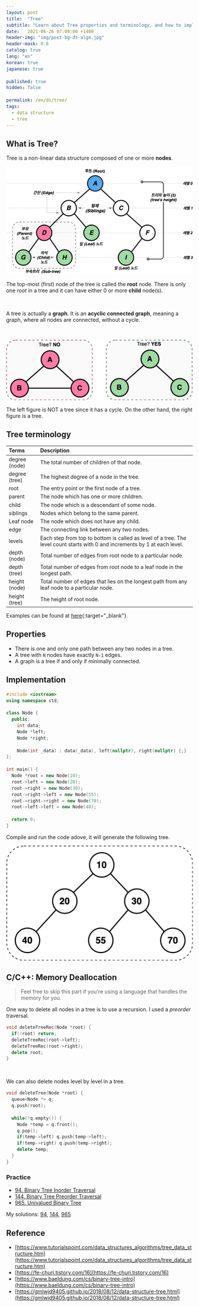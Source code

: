 ```yaml
---
layout: post
title:  "Tree"
subtitle: "Learn about Tree properties and terminology, and how to implement one."
date:   2021-06-26 07:00:00 +1400
header-img: "img/post-bg-ds-algo.jpg"
header-mask: 0.6
catalog: true
lang: "en"
korean: true
japanese: true

published: true
hidden: false

permalink: /en/ds/tree/
tags:
  - data structure  
  - tree
---
```


## What is Tree?

Tree is a non-linear data structure composed of one or more **nodes**.

![Tree Terms](/img/in-post/devouring/week5/tree-terms.jpg)

The top-most (first) node of the tree is called the **root** node. There is only one *root* in a tree and it can have either 
 0 or more **child** node(s).

<br>

A tree is actually a **graph**. It is an **acyclic connected graph**, meaning a graph, where all nodes are connected, without a cycle.

<br>

![Tree check](/img/in-post/devouring/week5/tree-cycle.jpg)

The left figure is NOT a tree since it has a cycle. On the other hand, the right figure is a tree.

## Tree terminology

| Terms  | Description  |
|:-----|:-----|
| degree (node) | The total number of children of that node. |
| degree (tree) | The highest degree of a node in the tree. |
| root | The entry point or the first node of a tree.|
| parent | The node which has one or more children. |
| child | The node which is a descendant of some node. |
| siblings | Nodes which belong to the same parent. |
| Leaf node | The node which does not have any child.|
| edge | The connecting link between any two nodes. |
| levels | Each step from top to bottom is called as level of a tree. The level count starts with 0 and increments by 1 at each level. |
| depth (node)| Total number of edges from root node to a particular node. |
| depth (tree) | Total number of edges from root node to a leaf node in the longest path. |
| height (node) | Total number of edges that lies on the longest path from any leaf node to a particular node. |
| height (tree)| The height of root node.|  

Examples can be found at [here](https://www.gatevidyalay.com/tree-data-structure-tree-terminology/){:target="_blank"}.

## Properties
- There is one and only one path between any two nodes in a tree.
- A tree with `N` nodes have exactly `N-1` edges.
- A graph is a tree if and only if minimally connected.

## Implementation

```cpp
#include <iostream>
using namespace std;

class Node {
  public:
    int data;
    Node *left;
    Node *right;

    Node(int _data) : data(_data), left(nullptr), right(nullptr) {;} 
};

int main() {
  Node *root = new Node(10);
  root->left = new Node(20);
  root->right = new Node(30);
  root->right->left = new Node(55);
  root->right->right = new Node(70);
  root->left->left = new Node(40);

  return 0;
}
```

Compile and run the code adove, it will generate the following tree.

![Tree](/img/in-post/ds-algo/tree/tree-output.jpg)

## C/C++: Memory Deallocation

> Feel free to skip this part if you're using a language that handles the memory for you.


One way to delete all nodes in a tree is to use a recursion. I used a *preorder* traversal.
```cpp
void deleteTreeRec(Node *root) {
  if(!root) return;
  deleteTreeRec(root->left);
  deleteTreeRec(root->right);
  delete root;
}
```

<br>

We can also delete nodes level by level in a tree.

```cpp
void deleteTree(Node *root) {
  queue<Node *> q;
  q.push(root);

  while(!q.empty()) {
    Node *temp = q.front();
    q.pop();
    if(temp->left) q.push(temp->left);
    if(temp->right) q.push(temp->right);
    delete temp;
  }
}
```

### Practice
- [94. Binary Tree Inorder Traversal](https://leetcode.com/problems/binary-tree-inorder-traversal/)
- [144. Binary Tree Preorder Traversal](https://leetcode.com/problems/binary-tree-preorder-traversal/)
- [965. Univalued Binary Tree](https://leetcode.com/problems/univalued-binary-tree/)

My solutions: [94](https://github.com/euisblue/cp/tree/leetcode/easy/94), [144](https://github.com/euisblue/cp/tree/leetcode/easy/144), [965](https://github.com/euisblue/cp/tree/leetcode/easy/965/965.cpp)

## Reference
- [https://www.tutorialspoint.com/data_structures_algorithms/tree_data_structure.htm](https://www.tutorialspoint.com/data_structures_algorithms/tree_data_structure.htm)
- [https://fe-churi.tistory.com/16](https://fe-churi.tistory.com/16)
- [https://www.baeldung.com/cs/binary-tree-intro](https://www.baeldung.com/cs/binary-tree-intro)
- [https://gmlwjd9405.github.io/2018/08/12/data-structure-tree.html](https://gmlwjd9405.github.io/2018/08/12/data-structure-tree.html)
